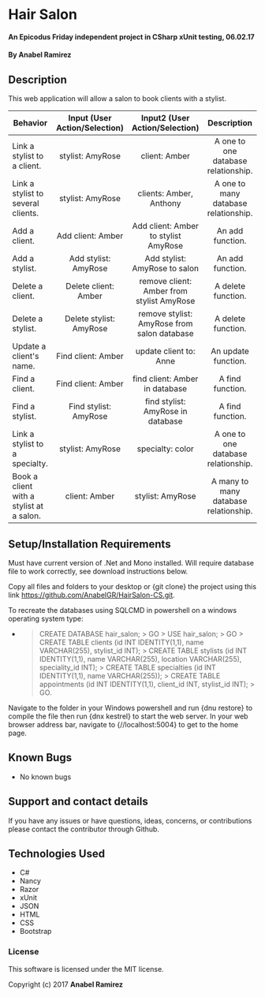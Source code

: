 # Hair Salon

#### An Epicodus Friday independent project in CSharp xUnit testing, 06.02.17

#### **By Anabel Ramirez**

## Description

This web application will allow a salon to book clients with a stylist.

|Behavior| Input (User Action/Selection)| Input2  (User Action/Selection)|Description|
|---|:---:|:---:|:---:|
|Link a stylist to a client. |stylist: AmyRose|client: Amber|A one to one database relationship. |
|Link a stylist to several clients. |stylist: AmyRose|clients: Amber, Anthony|A one to many database relationship. |
|Add a client. |Add client: Amber|Add client: Amber to stylist AmyRose |An add function. |
|Add a stylist. |Add stylist: AmyRose|Add stylist: AmyRose to salon|An add function. |
|Delete a client. |Delete client: Amber|remove client: Amber from stylist AmyRose|A delete function. |
|Delete a stylist. |Delete stylist: AmyRose|remove stylist: AmyRose from salon database|A delete function. |
|Update a client's name. |Find client: Amber|update client to: Anne|An update function. |
|Find a client. |Find client: Amber|find client: Amber in database|A find function. |
|Find a stylist. |Find stylist: AmyRose|find stylist: AmyRose in database|A find function. |
|Link a stylist to a specialty. |stylist: AmyRose|specialty: color|A one to one database relationship. |
|Book a client with a stylist at a salon. |client: Amber|stylist: AmyRose|A many to many database relationship.|

## Setup/Installation Requirements

Must have current version of .Net and Mono installed. Will require database file to work correctly, see download instructions below.

Copy all files and folders to your desktop or {git clone} the project using this link https://github.com/AnabelGR/HairSalon-CS.git.

To recreate the databases using SQLCMD in powershell on a windows operating system type:
* > CREATE DATABASE hair_salon; > GO > USE hair_salon; > GO > CREATE TABLE clients (id INT IDENTITY(1,1), name VARCHAR(255), stylist_id INT); > CREATE TABLE stylists (id INT IDENTITY(1,1), name VARCHAR(255), location VARCHAR(255), speciality_id INT); > CREATE TABLE specialties (id INT IDENTITY(1,1), name VARCHAR(255)); > CREATE TABLE appointments (id INT IDENTITY(1,1), client_id INT, stylist_id INT); > GO.

Navigate to the folder in your Windows powershell and run {dnu restore} to compile the file then run {dnx kestrel} to start the web server. In your web browser address bar, navigate to {//localhost:5004} to get to the home page.

## Known Bugs

* No known bugs

## Support and contact details

If you have any issues or have questions, ideas, concerns, or contributions please contact the contributor through Github.

## Technologies Used

* C#
* Nancy
* Razor
* xUnit
* JSON
* HTML
* CSS
* Bootstrap

### License
This software is licensed under the MIT license.

Copyright (c) 2017 **Anabel Ramirez**
